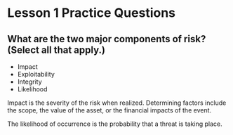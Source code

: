 # Lesson 1 Practice Questions

## What are the two major components of risk? (Select all that apply.)
- Impact
- Exploitability
- Integrity
- Likelihood

Impact is the severity of the risk when realized. Determining factors include the scope, the value of the asset, or the financial impacts of the event.

The likelihood of occurrence is the probability that a threat is taking place.